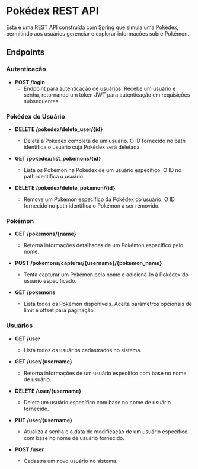 # Pokédex REST API

Esta é uma REST API construída com Spring que simula uma Pokédex, permitindo aos usuários gerenciar e explorar informações sobre Pokémon.

## Endpoints

### Autenticação

- **POST /login**
  - Endpoint para autenticação de usuários. Recebe um usuário e senha, retornando um token JWT para autenticação em requisições subsequentes.

### Pokédex do Usuário

- **DELETE /pokedex/delete_user/{id}**
  - Deleta a Pokédex completa de um usuário. O ID fornecido no path identifica o usuário cuja Pokédex será deletada.

- **GET /pokedex/list_pokemons/{id}**
  - Lista os Pokémon na Pokédex de um usuário específico. O ID no path identifica o usuário.

- **DELETE /pokedex/delete_pokemon/{id}**
  - Remove um Pokémon específico da Pokédex do usuário. O ID fornecido no path identifica o Pokémon a ser removido.

### Pokémon

- **GET /pokemons/{name}**
  - Retorna informações detalhadas de um Pokémon específico pelo nome.

- **POST /pokemons/capturar/{username}/{pokemon_name}**
  - Tenta capturar um Pokémon pelo nome e adicioná-lo à Pokédex do usuário especificado.

- **GET /pokemons**
  - Lista todos os Pokémon disponíveis. Aceita parâmetros opcionais de limit e offset para paginação.

### Usuários

- **GET /user**
  - Lista todos os usuários cadastrados no sistema.

- **GET /user/{username}**
  - Retorna informações de um usuário específico com base no nome de usuário.

- **DELETE /user/{username}**
  - Deleta um usuário específico com base no nome de usuário fornecido.

- **PUT /user/{username}**
  - Atualiza a senha e a data de modificação de um usuário específico com base no nome de usuário fornecido.

- **POST /user**
  - Cadastra um novo usuário no sistema.
